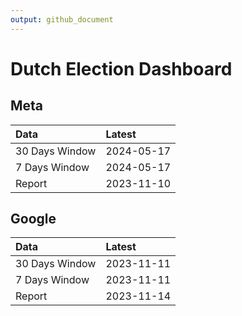 ```yaml
---
output: github_document
---
```


# Dutch Election Dashboard



## Meta


|Data           |Latest     |
|:--------------|:----------|
|30 Days Window |2024-05-17 |
|7 Days Window  |2024-05-17 |
|Report         |2023-11-10 |

## Google


|Data           |Latest     |
|:--------------|:----------|
|30 Days Window |2023-11-11 |
|7 Days Window  |2023-11-11 |
|Report         |2023-11-14 |
